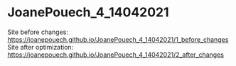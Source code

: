 # JoanePouech_4_14042021

Site before changes: https://joanepouech.github.io/JoanePouech_4_14042021/1_before_changes
Site after optimization: https://joanepouech.github.io/JoanePouech_4_14042021/2_after_changes
